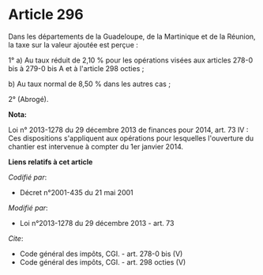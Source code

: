 # Article 296

Dans les départements de la Guadeloupe, de la Martinique et de la Réunion, la taxe sur la valeur ajoutée est perçue :

1° a) Au taux réduit de 2,10 % pour les opérations visées aux articles 278-0 bis à 279-0 bis A et à l'article 298 octies ;

b) Au taux normal de 8,50 % dans les autres cas ;

2° (Abrogé).

**Nota:**

Loi n° 2013-1278 du 29 décembre 2013 de finances pour 2014, art. 73 IV : Ces dispositions s'appliquent aux opérations pour
lesquelles l'ouverture du chantier est intervenue à compter du 1er janvier 2014.

**Liens relatifs à cet article**

_Codifié par_:

  - Décret n°2001-435 du 21 mai 2001

_Modifié par_:

  - Loi n°2013-1278 du 29 décembre 2013 - art. 73

_Cite_:

  - Code général des impôts, CGI. - art. 278-0 bis (V)
  - Code général des impôts, CGI. - art. 298 octies (V)

